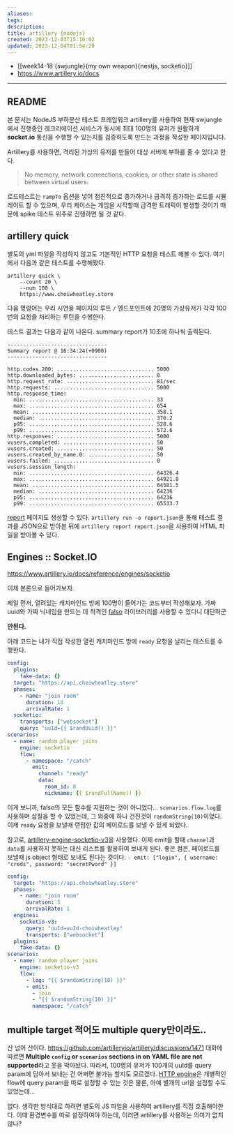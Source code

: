 ```yaml
---
aliases: 
tags: 
description:
title: artillery {nodejs}
created: 2023-12-03T15:16:02
updated: 2023-12-04T01:54:29
---
```

- [[week14-18 {swjungle}{my own weapon}{nestjs, socketio}]]
- <https://www.artillery.io/docs>
___

## README

본 문서는 NodeJS 부하분산 테스트 프레임워크 artillery를 사용하여 현재 swjungle에서 진행중인 레크리에이션 서비스가 동시에 최대 100명의 유저가 원활하게 **socket.io** 통신을 수행할 수 있는지를 검증하도록 만드는 과정을 작성한 페이지입니다.

Artillery를 사용하면, 격리된 가상의 유저를 만들어 대상 서버에 부하를 줄 수 있다고 한다.

> No memory, network connections, cookies, or other state is shared between virtual users.

로드테스트는 `rampTo` 옵션을 넣어 점진적으로 증가하거나 급격히 증가하는 로드를 시뮬레이트 할 수 있으며, 우리 케이스는 게임을 시작할때 급격한 트래픽이 발생할 것이기 때문에 spike 테스트 위주로 진행하면 될 것 같다.

## artillery quick

별도의 yml 파일을 작성하지 않고도 기본적인 HTTP 요청을 테스트 해볼 수 있다. 여기에서 다음과 같은 테스트를 수행해봤다.

```
artillery quick \
	--count 20 \
	--num 100 \
	https://www.choiwheatley.store
```

다음 명령어는 우리 시연용 페이지의 루트 `/` 엔드포인트에 20명의 가상유저가 각각 100번의 요청을 처리하는 루틴을 수행한다.

테스트 결과는 다음과 같이 나온다. summary report가 10초에 하나씩 출력된다.

```
--------------------------------
Summary report @ 16:34:24(+0900)
--------------------------------

http.codes.200: ............................... 5000
http.downloaded_bytes: ........................ 0
http.request_rate: ............................ 81/sec
http.requests: ................................ 5000
http.response_time:
  min: ........................................ 33
  max: ........................................ 654
  mean: ....................................... 358.1
  median: ..................................... 376.2
  p95: ........................................ 528.6
  p99: ........................................ 572.6
http.responses: ............................... 5000
vusers.completed: ............................. 50
vusers.created: ............................... 50
vusers.created_by_name.0: ..................... 50
vusers.failed: ................................ 0
vusers.session_length:
  min: ........................................ 64326.4
  max: ........................................ 64921.8
  mean: ....................................... 64581.5
  median: ..................................... 64236
  p95: ........................................ 64236
  p99: ........................................ 65533.7
```

[report](https://www.artillery.io/docs/reference/cli/report) 페이지도 생성할 수 있다. `artillery run -o report.json`을 통해 테스트 결과를 JSON으로 받아본 뒤에 `artillery report report.json`을 사용하여 HTML 파일을 받아볼 수 있다.

## Engines :: Socket.IO

<https://www.artillery.io/docs/reference/engines/socketio>

이제 본론으로 들어가보자.

제일 먼저, 열려있는 캐치마인드 방에 100명이 들어가는 코드부터 작성해보자. 가짜 uuid와 가짜 닉네임을 만드는 데 적격인 [falso](https://ngneat.github.io/falso/docs/getting-started) 라이브러리를 사용할 수 있다니 대단하군

**안된다.**

아래 코드는 내가 직접 작성한 열린 캐치마인드 방에 `ready` 요청을 날리는 테스트를 수행한다.

```yml
config:
  plugins:
    fake-data: {}
  target: "https://api.choiwheatley.store"
  phases:
    - name: "join room"
      duration: 10
      arrivalRate: 1
  socketio:
    transports: ["websocket"]
    query: "uuId={{ $randUuid() }}"
scenarios:
  - name: random player joins
    engine: socketio
    flow:
      - namespace: "/catch"
        emit:
          channel: "ready"
          data: 
            room_id: 8
            nickname: {{ $randFullName() }}
```

이게 보니까, falso의 모든 함수를 지원하는 것이 아니었다... `scenarios.flow.log`를 사용하며 삽질을 할 수 있었는데, 그 와중에 하나 건진것이 `randomString(10)`이었다. 이제 `ready` 요청을 보낼때 랜덤한 값의 페이로드를 보낼 수 있게 되었다.

참고로, [artillery-engine-socketio-v3](https://www.npmjs.com/package/artillery-engine-socketio-v3/v/1.1.3)을 사용했다. 이제 emit을 할때 `channel`과 `data`를 사용하지 못하는 대신 리스트를 활용하여 보내게 된다. 좋은 점은, 페이로드를 보낼때 js object 형태로 보내도 된다는 것이다.  `- emit: ["login", { username: "creds", password: "secretPword" }]`

```yaml
config:
  target: "https://api.choiwheatley.store"
  phases:
    - name: "join room"
      duration: 5
      arrivalRate: 1
  engines:
    socketio-v3:
      query: "uuId=uuId-choiwheatley"
      transports: ["websocket"]
  plugins:
    fake-data: {}
scenarios:
  - name: random player joins
    engine: socketio-v3
    flow:
      - log: "{{ $randomString(10) }}"
      - emit: 
        - join
        - "{{ $randomString(10) }}"
        namespace: "/catch"
```

## multiple target 적어도 multiple query만이라도..

산 넘어 산이다. <https://github.com/artilleryio/artillery/discussions/1471> 대화에 따르면 **Multiple `config` or `scenarios` sections in on YAML file are not supported**라고 못을 박아놨다. 따라서, 100명의 유저가 100개의 uuId를 query param에 담아서 보내는 건 어쩌면 불가능 할지도 모르겠다. [HTTP engine](https://www.artillery.io/docs/reference/engines/http)은 개별적인 flow에 query param을 따로 설정할 수 있는 것은 물론, 아예 별개의 url을 설정할 수도 있었는데...

없다. 생각한 방식대로 하려면 별도의 JS 파일을 사용하여 artillery를 직접 호출해야한다. 이때 환경변수를 따로 설정하여야 하는데, 이러면 artillery를 사용하는 의미가 없지않나?
